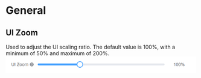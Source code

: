 # General

## UI Zoom

Used to adjust the UI scaling ratio. The default value is 100%, with a minimum of 50% and maximum of 200%.
![alt text](image.png)